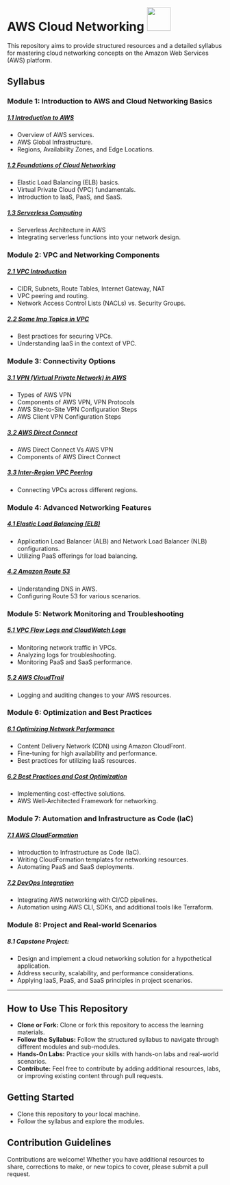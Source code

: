 # AWS Cloud Networking <img src="https://upload.wikimedia.org/wikipedia/commons/thumb/9/93/Amazon_Web_Services_Logo.svg/225px-Amazon_Web_Services_Logo.svg.png" width="55">

This repository aims to provide structured resources and a detailed syllabus for mastering cloud networking concepts on the Amazon Web Services (AWS) platform.

## Syllabus

### Module 1: Introduction to AWS and Cloud Networking Basics

##### [1.1 Introduction to AWS](./Module-1/1.1-Introduction_to-AWS.md)

- Overview of AWS services.
- AWS Global Infrastructure.
- Regions, Availability Zones, and Edge Locations.

##### [1.2 Foundations of Cloud Networking](./Module-1/1.2-Foundations-Cloud-Networking.md)

- Elastic Load Balancing (ELB) basics.
- Virtual Private Cloud (VPC) fundamentals.
- Introduction to IaaS, PaaS, and SaaS.

##### [1.3 Serverless Computing](./Module-1/1.3-Serverless-Computing.md)

- Serverless Architecture in AWS
- Integrating serverless functions into your network design.

### Module 2: VPC and Networking Components

##### [2.1 VPC Introduction](./Module-2/2.1-VPC-Introduction.md)

- CIDR, Subnets, Route Tables, Internet Gateway, NAT
- VPC peering and routing.
- Network Access Control Lists (NACLs) vs. Security Groups.

##### [2.2 Some Imp Topics in VPC](./Module-2/2.2-Some-Imp-Topics.md)

- Best practices for securing VPCs.
- Understanding IaaS in the context of VPC.

### Module 3: Connectivity Options

##### [3.1 VPN (Virtual Private Network) in AWS](./Module-3/3.1-VPN.md)

- Types of AWS VPN
- Components of AWS VPN, VPN Protocols
- AWS Site-to-Site VPN Configuration Steps
- AWS Client VPN Configuration Steps

##### [3.2 AWS Direct Connect](./Module-3/3.2-AWS-Direct-Connect.md)

- AWS Direct Connect Vs AWS VPN
- Components of AWS Direct Connect

##### [3.3 Inter-Region VPC Peering](./Module-3/3.3-Inter-Region-VPC-Peering.md)

- Connecting VPCs across different regions.

### Module 4: Advanced Networking Features

##### [4.1 Elastic Load Balancing (ELB)](./Module-4/4.1-Elastic-Load-Balancing.md)

- Application Load Balancer (ALB) and Network Load Balancer (NLB) configurations.
- Utilizing PaaS offerings for load balancing.

##### [4.2 Amazon Route 53](./Module-4/4.2-Amazon-Route-53.md)

- Understanding DNS in AWS.
- Configuring Route 53 for various scenarios.

### Module 5: Network Monitoring and Troubleshooting

##### [5.1 VPC Flow Logs and CloudWatch Logs](./Module-5/5.1-VPC-Flow-Logs-CloudWatch-Logs.md)

- Monitoring network traffic in VPCs.
- Analyzing logs for troubleshooting.
- Monitoring PaaS and SaaS performance.

##### [5.2 AWS CloudTrail](./Module-5/5.2-AWS-CloudTrail.md)

- Logging and auditing changes to your AWS resources.

### Module 6: Optimization and Best Practices

##### [6.1 Optimizing Network Performance](./Module-6/6.1-Optimizing-Network-Performance.md)

- Content Delivery Network (CDN) using Amazon CloudFront.
- Fine-tuning for high availability and performance.
- Best practices for utilizing IaaS resources.

##### [6.2 Best Practices and Cost Optimization](./Module-6/6.2-Best-Practices-Cost-Optimization.md)

- Implementing cost-effective solutions.
- AWS Well-Architected Framework for networking.

### Module 7: Automation and Infrastructure as Code (IaC)

##### [7.1 AWS CloudFormation](./Module-7/7.1-AWS-CloudFormation.md)

- Introduction to Infrastructure as Code (IaC).
- Writing CloudFormation templates for networking resources.
- Automating PaaS and SaaS deployments.

##### [7.2 DevOps Integration](./Module-7/7.2-DevOps-Integration.md)

- Integrating AWS networking with CI/CD pipelines.
- Automation using AWS CLI, SDKs, and additional tools like Terraform.

### Module 8: Project and Real-world Scenarios

##### 8.1 **Capstone Project:**

- Design and implement a cloud networking solution for a hypothetical application.
- Address security, scalability, and performance considerations.
- Applying IaaS, PaaS, and SaaS principles in project scenarios.

---

## How to Use This Repository

- **Clone or Fork:** Clone or fork this repository to access the learning materials.
- **Follow the Syllabus:** Follow the structured syllabus to navigate through different modules and sub-modules.
- **Hands-On Labs:** Practice your skills with hands-on labs and real-world scenarios.
- **Contribute:** Feel free to contribute by adding additional resources, labs, or improving existing content through pull requests.

## Getting Started

- Clone this repository to your local machine.
- Follow the syllabus and explore the modules.

## Contribution Guidelines

Contributions are welcome! Whether you have additional resources to share, corrections to make, or new topics to cover, please submit a pull request.
